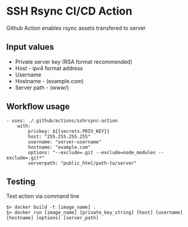 
# SSH Rsync CI/CD Action
Github Action enables rsync assets transfered to server
## Input values
- Private server key (RSA format recommended)
- Host - ipv4 format address
- Username
- Hostname - (example.com)
- Server path - (www/)


## Workflow usage
```
- uses: ./.github/actions/sshrsync-action
    with:
        privkey: ${{secrets.PRIV_KEY}}
        host: "255.255.255.255"
        username: "server-username"
        hostname: "example.com"
        options: "--exclude=.git --exclude=node_modules --exclude=.git*"
        serverpath: "public_html/path-to/server"
```

## Testing
Test action via command line
```
$> docker build -t [image_name] .
$> docker run [image_name] [private_key_string] [host] [username] [hostname] [options] [server_path]

```